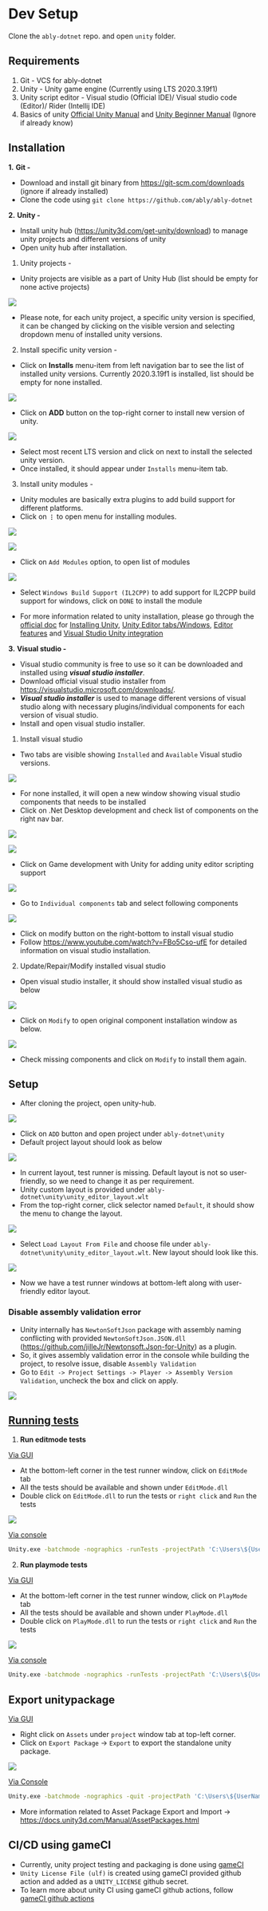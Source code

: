# **Dev Setup**
  Clone the `ably-dotnet` repo. and open `unity` folder. 

## **Requirements**
1. Git - VCS for ably-dotnet
2. Unity - Unity game engine (Currently using LTS 2020.3.19f1) 
3. Unity script editor - Visual studio (Official IDE)/ Visual studio code (Editor)/ Rider (Intellij IDE)
4. Basics of unity [Official Unity Manual](https://docs.unity3d.com/Manual/index.html) and [Unity Beginner Manual](https://docs.google.com/document/d/1TJSKoqsElTjnAVKy-nFcARGHthwv18PFdt8pnuorxvw/edit?usp=sharing) (Ignore if already know) 

## **Installation**
**1.** **Git -**
- Download and install git binary from https://git-scm.com/downloads (ignore if already installed)
- Clone the code using `git clone https://github.com/ably/ably-dotnet`

**2.** **Unity -** 
- Install unity hub (https://unity3d.com/get-unity/download) to manage unity projects and different versions of unity
- Open unity hub after installation.

1. Unity projects - 
- Unity projects are visible as a part of Unity Hub (list should be empty for none active projects)
  
![](doc_images/unity_projects.PNG)
- Please note, for each unity project, a specific unity version is specified, it can be changed by clicking on the visible version and selecting dropdown menu of installed unity versions.
  
2. Install specific unity version -   
- Click on **Installs** menu-item from left navigation bar to see the list of installed unity versions. Currently 2020.3.19f1 is installed, list should be empty for none installed.

![](doc_images/unity_versions.PNG)
- Click on **ADD** button on the top-right corner to install new version of unity.

![](doc_images/unity_add_version.PNG)
- Select most recent LTS version and click on next to install the selected unity version.
- Once installed, it should appear under `Installs` menu-item tab.

3. Install unity modules - 
- Unity modules are basically extra plugins to add build support for different platforms.
- Click on **`⋮`** to open menu for installing modules.
  
![](doc_images/unity_versions.PNG)

![](doc_images/unity_add_%20modules.PNG)

- Click on `Add Modules` option, to open list of modules

![](doc_images/unity_modules.PNG) 
- Select `Windows Build Support (IL2CPP)`  to add support for IL2CPP build support for windows, click on `DONE` to install the module

- For more information related to unity installation, please go through the [official doc](https://docs.unity3d.com/Manual/UnityOverview.html) for [Installing Unity](https://docs.unity3d.com/Manual/GettingStartedInstallingUnity.html), [Unity Editor tabs/Windows](https://docs.unity3d.com/Manual/UsingTheEditor.html), [Editor features](https://docs.unity3d.com/Manual/EditorFeatures.html) and [Visual Studio Unity integration](https://docs.unity3d.com/Manual/VisualStudioIntegration.html)

**3.** **Visual studio -**
- Visual studio community is free to use so it can be downloaded and installed using ***visual studio installer***.
- Download official visual studio installer from https://visualstudio.microsoft.com/downloads/.
- ***Visual studio installer*** is used to manage different versions of visual studio along with necessary plugins/individual components for each version of visual studio. 
- Install and open visual studio installer.

1. Install visual studio  
- Two tabs are visible showing `Installed` and `Available` Visual studio versions.

![](doc_images/visual_studio_installer.PNG)  
- For none installed, it will open a new window showing visual studio components that needs to be installed
- Click on .Net Desktop development and check list of components on the right nav bar.

![](doc_images/vsi_modify_1.PNG)

![](doc_images/vsi_individual_1.PNG)
- Click on Game development with Unity for adding unity editor scripting support

![](doc_images/vsi_modify_2.PNG)
- Go to `Individual components` tab and select following components

![](doc_images/vsi_individual_2.PNG)  
- Click on modify button on the right-bottom to install visual studio
- Follow https://www.youtube.com/watch?v=FBo5Cso-ufE for detailed information on visual studio installation.

2. Update/Repair/Modify installed visual studio
- Open visual studio installer, it should show installed visual studio as below

![](doc_images/visual_studio_installer.PNG)

- Click on `Modify` to open original component installation window as below.

![](doc_images/vsi_modify_1.PNG)
- Check missing components and click on `Modify` to install them again.

## **Setup** 
- After cloning the project, open unity-hub.

![](doc_images/unity_projects.PNG)
- Click on `ADD` button and open project under `ably-dotnet\unity` 
- Default project layout should look as below
  
![](doc_images/unity_default_layout.PNG)  
- In current layout, test runner is missing. Default layout is not so user-friendly, so we need to change it as per requirement.
- Unity custom layout is provided under `ably-dotnet\unity\unity_editor_layout.wlt`
- From the top-right corner, click selector named `Default`, it should show the menu to change the layout.
  
![](doc_images/unity_change_layout.PNG)  
- Select `Load Layout From File` and choose file under `ably-dotnet\unity\unity_editor_layout.wlt`. New layout should look like this.

![](doc_images/unity_custom_layout.PNG)  
- Now we have a test runner windows at bottom-left along with user-friendly editor layout.

### **Disable assembly validation error**
- Unity internally has `NewtonSoftJson` package with assembly naming conflicting with provided `NewtonSoftJson.JSON.dll` (https://github.com/jilleJr/Newtonsoft.Json-for-Unity) as a plugin.
- So, it gives assembly validation error in the console while building the project, to resolve issue, disable `Assembly Validation`
- Go to `Edit -> Project Settings -> Player -> Assembly Version Validation`, uncheck the box and click on apply.

![](doc_images/assembly_version_validation.PNG)

## **[Running tests](https://docs.unity3d.com/Packages/com.unity.test-framework@1.1/manual/index.html)**

1. **Run editmode tests**

[Via GUI](https://docs.unity3d.com/Packages/com.unity.test-framework@1.1/manual/workflow-create-test.html) 
- At the bottom-left corner in the test runner window, click on `EditMode` tab
- All the tests should be available and shown under `EditMode.dll`
- Double click on `EditMode.dll` to run the tests or `right click` and `Run` the tests

![](doc_images/editmode_tests.PNG)

[Via console](https://docs.unity3d.com/Packages/com.unity.test-framework@1.1/manual/reference-command-line.html)
```bash
Unity.exe -batchmode -nographics -runTests -projectPath 'C:\Users\${UserName}\UnityProjects\ably-unity' -testResults editmode-results.xml -testPlatform editmode
```

2. **Run playmode tests**
   
[Via GUI](https://docs.unity3d.com/Packages/com.unity.test-framework@1.1/manual/workflow-create-playmode-test.html)
- At the bottom-left corner in the test runner window, click on `PlayMode` tab
- All the tests should be available and shown under `PlayMode.dll`
- Double click on `PlayMode.dll` to run the tests or `right click` and `Run` the tests

![](doc_images/playmode_tests.PNG)  

[Via console](https://docs.unity3d.com/Packages/com.unity.test-framework@1.1/manual/reference-command-line.html)
```bash
Unity.exe -batchmode -nographics -runTests -projectPath 'C:\Users\${UserName}\UnityProjects\ably-unity' -testResults playmode-results.xml -testPlatform playmode
```

## **Export unitypackage**
[Via GUI](https://docs.unity3d.com/Manual/AssetPackagesCreate.html) 
- Right click on `Assets` under `project` window tab at top-left corner.
- Click on `Export Package` -> `Export` to export the standalone unity package.

![](doc_images/export_package.PNG)

[Via Console](https://docs.unity3d.com/Manual/EditorCommandLineArguments.html) 
```bash
Unity.exe -batchmode -nographics -quit -projectPath 'C:\Users\${UserName}\UnityProjects\ably-unity' -exportPackage 'Assets' 'ably.unitypackage'
```
- More information related to Asset Package Export and Import -> https://docs.unity3d.com/Manual/AssetPackages.html

## **CI/CD using gameCI**
- Currently, unity project testing and packaging is done using [gameCI](https://game.ci/)
- `Unity License File (ulf)` is created using gameCI provided github action and added as a `UNITY_LICENSE` github secret.
- To learn more about unity CI using gameCI github actions, follow [gameCI github actions](https://game.ci/docs/github/getting-started)